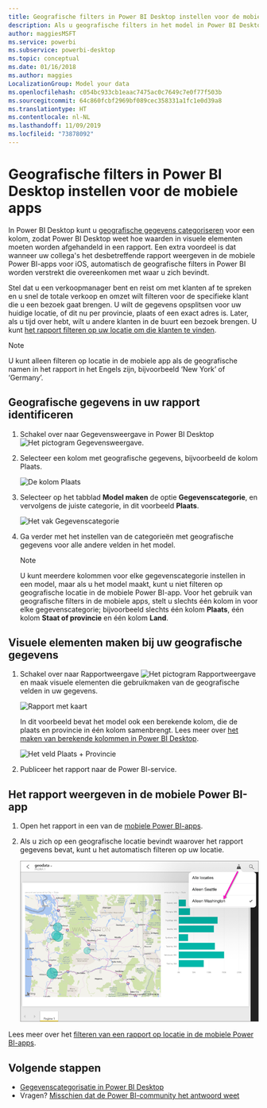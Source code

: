 ```yaml
---
title: Geografische filters in Power BI Desktop instellen voor de mobiele apps
description: Als u geografische filters in het model in Power BI Desktop instelt, kunt u gegevens voor uw locatie automatisch filteren in de mobiele Power BI-apps.
author: maggiesMSFT
ms.service: powerbi
ms.subservice: powerbi-desktop
ms.topic: conceptual
ms.date: 01/16/2018
ms.author: maggies
LocalizationGroup: Model your data
ms.openlocfilehash: c054bc933cb1eaac7475ac0c7649c7e0f77f503b
ms.sourcegitcommit: 64c860fcbf2969bf089cec358331a1fc1e0d39a8
ms.translationtype: HT
ms.contentlocale: nl-NL
ms.lasthandoff: 11/09/2019
ms.locfileid: "73878092"
---
```

# <a name="set-geographic-filters-in-power-bi-desktop-for-the-mobile-apps"></a>Geografische filters in Power BI Desktop instellen voor de mobiele apps
In Power BI Desktop kunt u [geografische gegevens categoriseren](desktop-data-categorization.md) voor een kolom, zodat Power BI Desktop weet hoe waarden in visuele elementen moeten worden afgehandeld in een rapport. Een extra voordeel is dat wanneer uw collega's het desbetreffende rapport weergeven in de mobiele Power BI-apps voor iOS, automatisch de geografische filters in Power BI worden verstrekt die overeenkomen met waar u zich bevindt. 

Stel dat u een verkoopmanager bent en reist om met klanten af te spreken en u snel de totale verkoop en omzet wilt filteren voor de specifieke klant die u een bezoek gaat brengen. U wilt de gegevens opsplitsen voor uw huidige locatie, of dit nu per provincie, plaats of een exact adres is. Later, als u tijd over hebt, wilt u andere klanten in de buurt een bezoek brengen. U kunt [het rapport filteren op uw locatie om die klanten te vinden](consumer/mobile/mobile-apps-geographic-filtering.md).

> [!NOTE]
> U kunt alleen filteren op locatie in de mobiele app als de geografische namen in het rapport in het Engels zijn, bijvoorbeeld ‘New York’ of ‘Germany’.
> 
> 

## <a name="identify-geographic-data-in-your-report"></a>Geografische gegevens in uw rapport identificeren
1. Schakel over naar Gegevensweergave in Power BI Desktop ![Het pictogram Gegevensweergave](media/desktop-mobile-geofiltering/pbi_desktop_data_icon.png).
2. Selecteer een kolom met geografische gegevens, bijvoorbeeld de kolom Plaats.
   
    ![De kolom Plaats](media/desktop-mobile-geofiltering/power-bi-desktop-geo-column.png)
3. Selecteer op het tabblad **Model maken** de optie **Gegevenscategorie**, en vervolgens de juiste categorie, in dit voorbeeld **Plaats**.
   
    ![Het vak Gegevenscategorie](media/desktop-mobile-geofiltering/power-bi-desktop-geo-category.png)
4. Ga verder met het instellen van de categorieën met geografische gegevens voor alle andere velden in het model. 
   
   > [!NOTE]
   > U kunt meerdere kolommen voor elke gegevenscategorie instellen in een model, maar als u het model maakt, kunt u niet filteren op geografische locatie in de mobiele Power BI-app. Voor het gebruik van geografische filters in de mobiele apps, stelt u slechts één kolom in voor elke gegevenscategorie; bijvoorbeeld slechts één kolom **Plaats**, één kolom **Staat of provincie** en één kolom **Land**. 
   > 
   > 

## <a name="create-visuals-with-your-geographic-data"></a>Visuele elementen maken bij uw geografische gegevens
1. Schakel over naar Rapportweergave ![Het pictogram Rapportweergave](media/desktop-mobile-geofiltering/power-bi-desktop-report-icon.png)en maak visuele elementen die gebruikmaken van de geografische velden in uw gegevens. 
   
    ![Rapport met kaart](media/desktop-mobile-geofiltering/power-bi-desktop-geo-report.png)
   
    In dit voorbeeld bevat het model ook een berekende kolom, die de plaats en provincie in één kolom samenbrengt. Lees meer over [het maken van berekende kolommen in Power BI Desktop](desktop-calculated-columns.md).
   
    ![Het veld Plaats + Provincie](media/desktop-mobile-geofiltering/power-bi-desktop-city-state-column.png)
2. Publiceer het rapport naar de Power BI-service.

## <a name="view-the-report-in-power-bi-mobile-app"></a>Het rapport weergeven in de mobiele Power BI-app
1. Open het rapport in een van de [mobiele Power BI-apps](consumer/mobile/mobile-apps-for-mobile-devices.md).
2. Als u zich op een geografische locatie bevindt waarover het rapport gegevens bevat, kunt u het automatisch filteren op uw locatie.
   
    ![Geofilter in mobiele app](media/desktop-mobile-geofiltering/power-bi-mobile-geo-map-set-filter.png)

Lees meer over het [filteren van een rapport op locatie in de mobiele Power BI-apps](consumer/mobile/mobile-apps-geographic-filtering.md).

## <a name="next-steps"></a>Volgende stappen
* [Gegevenscategorisatie in Power BI Desktop](desktop-data-categorization.md)  
* Vragen? [Misschien dat de Power BI-community het antwoord weet](https://community.powerbi.com/)

